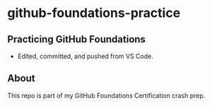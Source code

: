 # github-foundations-practice

## Practicing GitHub Foundations
- Edited, committed, and pushed from VS Code.

## About
This repo is part of my GitHub Foundations Certification crash prep.
